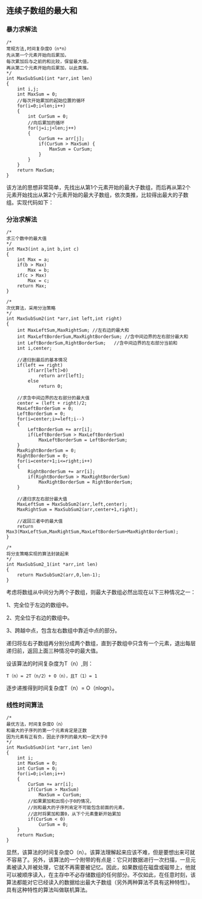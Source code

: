## 连续子数组的最大和


### 暴力求解法

```
/*
常规方法,时间复杂度O（n*n）
先从第一个元素开始向后累加，
每次累加后与之前的和比较，保留最大值，
再从第二个元素开始向后累加，以此类推。
*/
int MaxSubSum1(int *arr,int len)
{
    int i,j;
    int MaxSum = 0;
    //每次开始累加的起始位置的循环
    for(i=0;i<len;i++)
    {
        int CurSum = 0;
        //向后累加的循环
        for(j=i;j<len;j++)
        {
            CurSum += arr[j];
            if(CurSum > MaxSum) {
                MaxSum = CurSum;
            }
        }
    }
    return MaxSum;
}
```


该方法的思想非常简单，先找出从第1个元素开始的最大子数组，而后再从第2个元素开始找出从第2个元素开始的最大子数组，依次类推，比较得出最大的子数组。实现代码如下：


### 分治求解法

```
/*
求三个数中的最大值
*/
int Max3(int a,int b,int c)
{
    int Max = a;
    if(b > Max)
        Max = b;
    if(c > Max)
        Max = c;
    return Max;
}
 
/*
次优算法，采用分治策略
*/
int MaxSubSum2(int *arr,int left,int right)
{
    int MaxLeftSum,MaxRightSum; //左右边的最大和
    int MaxLeftBorderSum,MaxRightBorderSum; //含中间边界的左右部分最大和
    int LeftBorderSum,RightBorderSum;   //含中间边界的左右部分当前和
    int i,center;
 
    //递归到最后的基本情况
    if(left == right)
        if(arr[left]>0)
            return arr[left];
        else
            return 0;
 
    //求含中间边界的左右部分的最大值
    center = (left + right)/2;
    MaxLeftBorderSum = 0;
    LeftBorderSum = 0;
    for(i=center;i>=left;i--)
    {
        LeftBorderSum += arr[i];
        if(LeftBorderSum > MaxLeftBorderSum)
            MaxLeftBorderSum = LeftBorderSum;
    }
    MaxRightBorderSum = 0;
    RightBorderSum = 0;
    for(i=center+1;i<=right;i++)
    {
        RightBorderSum += arr[i];
        if(RightBorderSum > MaxRightBorderSum)
            MaxRightBorderSum = RightBorderSum;
    }
 
    //递归求左右部分最大值
    MaxLeftSum = MaxSubSum2(arr,left,center);
    MaxRightSum = MaxSubSum2(arr,center+1,right);
 
    //返回三者中的最大值
    return Max3(MaxLeftSum,MaxRightSum,MaxLeftBorderSum+MaxRightBorderSum);
}
 
/*
将分支策略实现的算法封装起来
*/
int MaxSubSum2_1(int *arr,int len)
{
    return MaxSubSum2(arr,0,len-1);
}

```


考虑将数组从中间分为两个子数组，则最大子数组必然出现在以下三种情况之一：

1、完全位于左边的数组中。

2、完全位于右边的数组中。

3、跨越中点，包含左右数组中靠近中点的部分。

递归将左右子数组再分别分成两个数组，直到子数组中只含有一个元素，退出每层递归前，返回上面三种情况中的最大值。

设该算法的时间复杂度为T（n）,则：

`T（n）= 2T（n/2）+ O（n），且T（1）= 1`

逐步递推得到时间复杂度T（n）= O（nlogn）。

### 线性时间算法

```
/*
最优方法，时间复杂度O（n）
和最大的子序列的第一个元素肯定是正数
因为元素有正有负，因此子序列的最大和一定大于0
*/
int MaxSubSum3(int *arr,int len)
{
    int i;
    int MaxSum = 0;
    int CurSum = 0;
    for(i=0;i<len;i++)
    {
        CurSum += arr[i];
        if(CurSum > MaxSum)
            MaxSum = CurSum;
        //如果累加和出现小于0的情况，
        //则和最大的子序列肯定不可能包含前面的元素，
        //这时将累加和置0，从下个元素重新开始累加
        if(CurSum < 0)
            CurSum = 0;
    }
    return MaxSum;
}

```

显然，该算法的时间复杂度O（n）。该算法理解起来应该不难，但是要想出来可就不容易了。另外，该算法的一个附带的有点是：它只对数据进行一次扫描，一旦元素被读入并被处理，它就不再需要被记忆。因此，如果数组在磁盘或磁带上，他就可以被顺序读入，在主存中不必存储数组的任何部分。不仅如此，在任意时刻，该算法都能对它已经读入的数据给出最大子数组（另外两种算法不具有这种特性）。具有这种特性的算法叫做联机算法。




